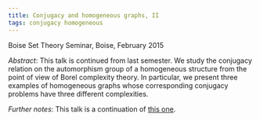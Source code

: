 ```yaml
---
title: Conjugacy and homogeneous graphs, II
tags: conjugacy homogeneous
---
```


Boise Set Theory Seminar, Boise, February 2015<!--more-->

*Abstract*: This talk is continued from last semester. We study the conjugacy relation on the automorphism group of a homogeneous structure from the point of view of Borel complexity theory. In particular, we present three examples of homogeneous graphs whose corresponding conjugacy problems have three different complexities.

*Further notes*: This talk is a continuation of [this one](/presentation/conjugacy-and-homogeneous-graphs/).
